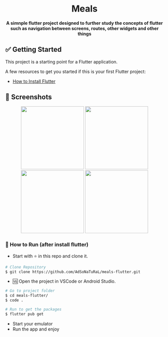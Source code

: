<div align="center">
   <h1>Meals</h1>
   <h4>A simnple flutter project designed to further study the concepts of flutter such as navigation between screens, routes, other widgets and other things </h4>
</div>

## ✅ Getting Started

This project is a starting point for a Flutter application.

A few resources to get you started if this is your first Flutter project:

- [How to Install Flutter](https://flutter.dev/docs/get-started/install)

## 📱️ Screenshots
<div align="center">
   <img src="https://user-images.githubusercontent.com/26275918/100786575-a52a4a80-3412-11eb-85f2-342b2594f0d0.png" width="200">
   <img src="https://user-images.githubusercontent.com/26275918/100786580-a65b7780-3412-11eb-9ed5-e1e7ee9493de.png" width="200">
   <img src="https://user-images.githubusercontent.com/26275918/100786588-a8253b00-3412-11eb-8a9c-8c6f2539c77b.png" width="200">
   <img src="https://user-images.githubusercontent.com/26275918/100786590-a8bdd180-3412-11eb-9673-8e40fca7435c.png" width="200">
</div>

### :construction_worker: How to Run (after install flutter)
- Start with :star: in this repo and clone it.
```bash
# Clone Repository
$ git clone https://github.com/AdSoNaTuRaL/meals-flutter.git
```
- 🆚️ Open the project in VSCode or Android Studio.
```bash
# Go to project folder
$ cd meals-flutter/
$ code .

# Run to get the packages
$ flutter pub get
```
- Start your emulator
- Run the app and enjoy
